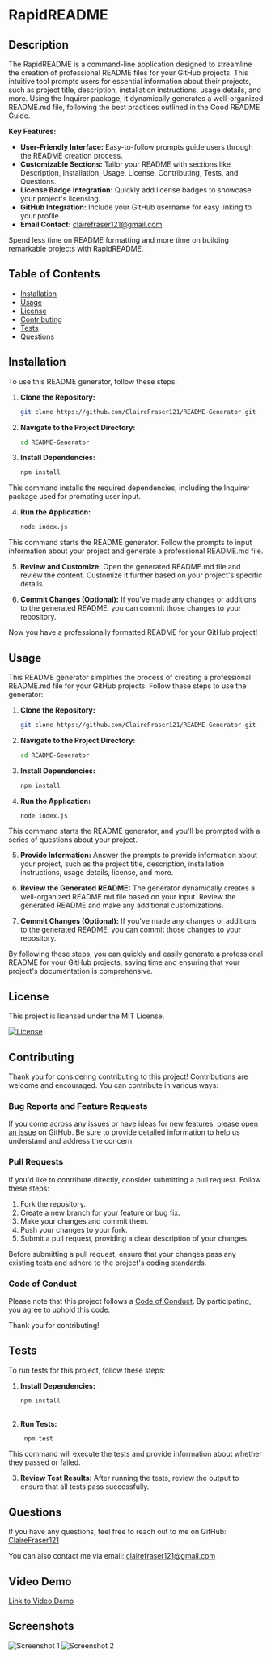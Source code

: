 # RapidREADME

## Description

The RapidREADME is a command-line application designed to streamline the creation of professional README files for your GitHub projects. This intuitive tool prompts users for essential information about their projects, such as project title, description, installation instructions, usage details, and more. Using the Inquirer package, it dynamically generates a well-organized README.md file, following the best practices outlined in the Good README Guide.

**Key Features:**

- **User-Friendly Interface:** Easy-to-follow prompts guide users through the README creation process.
- **Customizable Sections:** Tailor your README with sections like Description, Installation, Usage, License, Contributing, Tests, and Questions.
- **License Badge Integration:** Quickly add license badges to showcase your project's licensing.
- **GitHub Integration:** Include your GitHub username for easy linking to your profile.
- **Email Contact:** clairefraser121@gmail.com

Spend less time on README formatting and more time on building remarkable projects with RapidREADME.

## Table of Contents

- [Installation](#installation)
- [Usage](#usage)
- [License](#license)
- [Contributing](#contributing)
- [Tests](#tests)
- [Questions](#questions)

## Installation

  To use this README generator, follow these steps:

1. **Clone the Repository:**
   ```bash
   git clone https://github.com/ClaireFraser121/README-Generator.git


2. **Navigate to the Project Directory:**
    ```bash
    cd README-Generator

3. **Install Dependencies:**
    ```bash
    npm install

  This command installs the required dependencies, including the Inquirer package used for prompting user input.

4. **Run the Application:**
    ```bash
    node index.js

  This command starts the README generator. Follow the prompts to input information about your project and generate a professional README.md file.

5. **Review and Customize:**
  Open the generated README.md file and review the content. Customize it further based on your project's specific details.

6. **Commit Changes (Optional):**
  If you've made any changes or additions to the generated README, you can commit those changes to your repository.

  Now you have a professionally formatted README for your GitHub project!

## Usage

  This README generator simplifies the process of creating a professional README.md file for your GitHub projects. Follow these steps to use the generator:

1. **Clone the Repository:**
    ```bash
    git clone https://github.com/ClaireFraser121/README-Generator.git

2. **Navigate to the Project Directory:**
    ```bash
    cd README-Generator

3. **Install Dependencies:**
    ```bash
    npm install

4. **Run the Application:**
    ```bash
    node index.js

  This command starts the README generator, and you'll be prompted with a series of questions about your project.

5. **Provide Information:**
  Answer the prompts to provide information about your project, such as the project title, description, installation instructions, usage details, license, and more.

6. **Review the Generated README:**
  The generator dynamically creates a well-organized README.md file based on your input. Review the generated README and make any additional customizations.

7. **Commit Changes (Optional):**
  If you've made any changes or additions to the generated README, you can commit those changes to your repository.

  By following these steps, you can quickly and easily generate a professional README for your GitHub projects, saving time and ensuring that your project's documentation is comprehensive.

## License
  This project is licensed under the MIT License.

  
[![License](https://img.shields.io/badge/License-MIT-blue.svg)](https://opensource.org/licenses/MIT)

## Contributing

Thank you for considering contributing to this project! Contributions are welcome and encouraged. You can contribute in various ways:

### Bug Reports and Feature Requests

If you come across any issues or have ideas for new features, please [open an issue](https://github.com/ClaireFraser121/README-Generator/issues) on GitHub. Be sure to provide detailed information to help us understand and address the concern.

### Pull Requests

If you'd like to contribute directly, consider submitting a pull request. Follow these steps:

1. Fork the repository.
2. Create a new branch for your feature or bug fix.
3. Make your changes and commit them.
4. Push your changes to your fork.
5. Submit a pull request, providing a clear description of your changes.

Before submitting a pull request, ensure that your changes pass any existing tests and adhere to the project's coding standards.

### Code of Conduct

Please note that this project follows a [Code of Conduct](./utils/CODE_OF_CONDUCT.md). By participating, you agree to uphold this code.

Thank you for contributing!


## Tests

To run tests for this project, follow these steps:

1. **Install Dependencies:**
   ```bash
   npm install
  

2. **Run Tests:**
   ```bash
    npm test

  This command will execute the tests and provide information about whether they passed or failed.

3. **Review Test Results:**
  After running the tests, review the output to ensure that all tests pass successfully.


 ## Questions
  If you have any questions, feel free to reach out to me on GitHub:
  [ClaireFraser121](https://github.com/ClaireFraser121)
  
  You can also contact me via email: clairefraser121@gmail.com

## Video Demo
  [Link to Video Demo](https://drive.google.com/file/d/1i-BsN00d-yuj92efpnEFE8b-xw5qQ8VR/view)

   ## Screenshots
  ![Screenshot 1](./starter/assets/images/Screenshot1.png)
  ![Screenshot 2](./starter/assets/images/Screenshot2.png)


